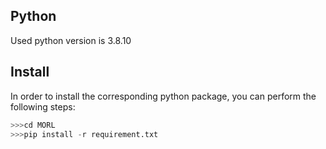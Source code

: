 ## Python

Used python version is 3.8.10

## Install

In order to install the corresponding python package, you can perform the following steps:

```python
>>>cd MORL
>>>pip install -r requirement.txt
```

